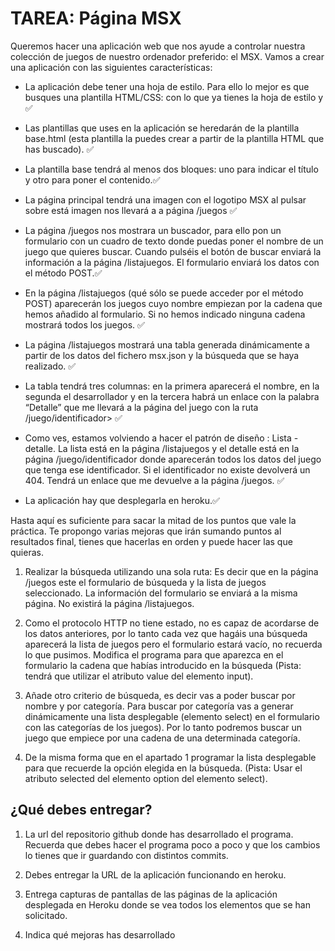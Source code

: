 # TAREA: Página MSX

Queremos hacer una aplicación web que nos ayude a controlar nuestra colección de juegos de nuestro ordenador preferido: el MSX.
Vamos a crear una aplicación con las siguientes características:

* La aplicación debe tener una hoja de estilo. Para ello lo mejor es que busques una plantilla HTML/CSS: con lo que ya tienes la hoja de estilo y :white_check_mark:

* Las plantillas que uses en la aplicación se heredarán de la plantilla base.html (esta plantilla la puedes crear a partir de la plantilla HTML que has buscado). :white_check_mark:

* La plantilla base tendrá al menos dos bloques: uno para indicar el título y otro para poner el contenido.:white_check_mark:

* La página principal tendrá una imagen con el logotipo MSX al pulsar sobre está imagen  nos llevará a a página /juegos :white_check_mark:

* La página /juegos nos mostrara un buscador, para ello pon un formulario con un cuadro de texto donde puedas poner el nombre de un juego que quieres buscar. Cuando pulséis el botón de buscar enviará la información a la página /listajuegos. El formulario enviará los datos con el método POST.:white_check_mark:

* En la página /listajuegos (qué sólo se puede acceder por el método POST) aparecerán los juegos cuyo nombre empiezan por la cadena que hemos añadido al formulario. Si no hemos indicado ninguna cadena mostrará todos los juegos. :white_check_mark:

* La página /listajuegos mostrará una tabla generada dinámicamente a partir de los datos del fichero msx.json y la búsqueda que se haya realizado. :white_check_mark:

* La tabla tendrá tres columnas: en la primera aparecerá el nombre, en la segunda el desarrollador y en la tercera habrá un enlace con la palabra “Detalle” que me llevará a la página del juego con la ruta /juego/identificador> :white_check_mark:

* Como ves, estamos volviendo a hacer el patrón de diseño : Lista - detalle. La lista está en la página /listajuegos y el detalle está en la página /juego/identificador donde aparecerán todos los datos del juego que tenga ese identificador. Si el identificador no existe devolverá un 404. Tendrá un enlace que me devuelve a la página /juegos. :white_check_mark:

* La aplicación hay que desplegarla en heroku.:white_check_mark:

Hasta aquí es suficiente para sacar la mitad de los puntos que vale la práctica. Te propongo varias mejoras que irán sumando puntos al resultados final, tienes que hacerlas en orden y puede hacer las que quieras.

1. Realizar la búsqueda utilizando una sola ruta: Es decir que en la página /juegos este el formulario de búsqueda y la lista de juegos seleccionado. La información del formulario se enviará a la misma página. No existirá la página /listajuegos.

2. Como el protocolo HTTP no tiene estado, no es capaz de acordarse de los datos anteriores, por lo tanto cada vez que hagáis una búsqueda aparecerá la lista de juegos pero el formulario estará vacío, no recuerda lo que pusimos. Modifica el programa para que aparezca en el formulario la cadena que habías introducido en la búsqueda (Pista: tendrá que utilizar el atributo value del elemento input).

3. Añade otro criterio de búsqueda, es decir vas a poder buscar por nombre y por categoría. Para buscar por categoría vas a generar dinámicamente una lista desplegable (elemento select) en el formulario con las categorías de los juegos). Por lo tanto podremos buscar un juego que empiece por una cadena de una determinada categoría.

4. De la misma forma que en el apartado 1 programar la lista desplegable para que recuerde la opción elegida en la búsqueda. (Pista: Usar el atributo selected del elemento option del elemento select).

## ¿Qué debes entregar?

1. La url del repositorio github donde has desarrollado el programa. Recuerda que debes hacer el programa poco a poco y que los cambios lo tienes que ir guardando con distintos commits.

2. Debes entregar la URL de la aplicación funcionando en heroku.

3. Entrega capturas de pantallas de las páginas de la aplicación desplegada en Heroku donde se vea todos los elementos que se han solicitado.

4. Indica qué mejoras has desarrollado
